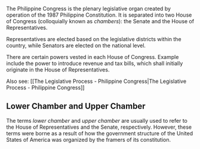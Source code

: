The Philippine Congress is the plenary legislative organ created by operation of the 1987 Philippine Constitution. It is separated into two House of Congress (colloquially known as *chambers*): the Senate and the House of Representatives.

Representatives are elected based on the legislative districts within the country, while Senators are elected on the national level.

There are certain powers vested in each House of Congress. Example include the power to introduce revenue and tax bills, which shall initially originate in the House of Representatives.

Also see: [[The Legislative Process - Philippine Congress|The Legislative Process - Philippine Congress]]

## Lower Chamber and Upper Chamber
The terms *lower chamber* and *upper chamber* are usually used to refer to the House of Representatives and the Senate, respectively. However, these terms were borne as a result of how the government structure of the United States of America was organized by the framers of its constitution.
